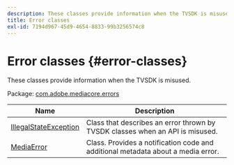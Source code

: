 ```yaml
---
description: These classes provide information when the TVSDK is misused.
title: Error classes
exl-id: 7194d967-45d9-4654-8833-99b3256574c8
---
```

# Error classes {#error-classes}

These classes provide information when the TVSDK is misused.

Package: [com.adobe.mediacore.errors](https://help.adobe.com/en_US/primetime/api/psdk/asdoc-dhls_1.4/com/adobe/mediacore/errors/package-detail.html) 

|  Name  | Description  |
|---|---|
| [IllegalStateException](https://help.adobe.com/en_US/primetime/api/psdk/asdoc-dhls_1.4/com/adobe/mediacore/errors/IllegalStateException.html)  | Class that describes an error thrown by TVSDK classes when an API is misused.  |
| [MediaError](https://help.adobe.com/en_US/primetime/api/psdk/asdoc-dhls_1.4/com/adobe/mediacore/errors/MediaError.html) | Class. Provides a notification code and additional metadata about a media error.  |

